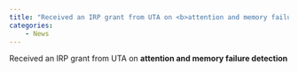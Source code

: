 ```yaml
---
title: "Received an IRP grant from UTA on <b>attention and memory failure detection</b>"
categories:
    - News
---
```

 Received an IRP grant from UTA on <b>attention and memory failure detection</b>
